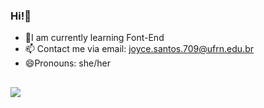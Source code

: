 ### Hi!👋


- 🌱I am currently learning Font-End
- 📫 Contact me via email: joyce.santos.709@ufrn.edu.br
- 😄Pronouns: she/her





##

<div> 
<a href="https://instagram.com/joyce.santos89" target="_blank"><img src="https://img.shields.io/badge/-Instagram-%23E4405F?style=for-the-badge&logo=instagram&logoColor=white" target="_blank"></a>
</a>
  
  
  <div>
